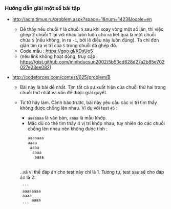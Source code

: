 ### Hướng dẫn giải một số bài tập
- http://acm.timus.ru/problem.aspx?space=1&num=1423&locale=en
  - Dễ thấy nếu chuỗi `T` là chuỗi `S` sau khi xoay vòng một số lần, thì việc ghép 2 chuỗi `T` lại với nhau
luôn luôn cho ra kết quả là một chuỗi chứa `S` (nếu không, in ra `-1`, bởi lẽ điều này luôn đúng). Ta chỉ
đơn giản tìm ra vị trí của `S` trong chuỗi đã ghép đó.
  -  Code mẫu : https://goo.gl/KDsUo5
    - (nếu link không hoạt động, truy cập
      https://gist.github.com/minhducsun2002/5b53cd628d27a2b85e702027e23ee082)

- http://codeforces.com/contest/625/problem/B
  - Bài này là bài dễ nhất. Tìm tất cả sự xuất hiện của chuỗi thứ hai trong chuỗi thứ nhất và vấn đề
được giải quyết.
  - Từ từ hãy làm. Cảnh báo trước, bài này yêu cầu các vị trí tìm thấy không được chồng lên nhau.
    Ví dụ với test `#5` :
    - `aaaaaaa` là văn bản, `aaaa` là mẫu khớp.
    - Mặc dù có thể tìm thấy 4 vị trí khớp nhau, tuy nhiên do các chuỗi chồng lên nhau nên không được tính :
         ```c
         aaaaaaa
         aaaa
          aaaa
           aaaa
            aaaa
          
    
    ..và vì thế đáp án cho test này chỉ là 1. Tương tự, test sau sẽ cho đáp án là 2:
    

         ```
         aaaaaaaa
         aaaa
             aaaa
         ```
